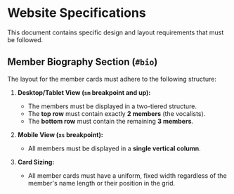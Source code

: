 # Website Specifications

This document contains specific design and layout requirements that must be followed.

## Member Biography Section (`#bio`)

The layout for the member cards must adhere to the following structure:

1.  **Desktop/Tablet View (`sm` breakpoint and up):**
    *   The members must be displayed in a two-tiered structure.
    *   The **top row** must contain exactly **2 members** (the vocalists).
    *   The **bottom row** must contain the remaining **3 members**.

2.  **Mobile View (`xs` breakpoint):**
    *   All members must be displayed in a **single vertical column**.

3.  **Card Sizing:**
    *   All member cards must have a uniform, fixed width regardless of the member's name length or their position in the grid.

